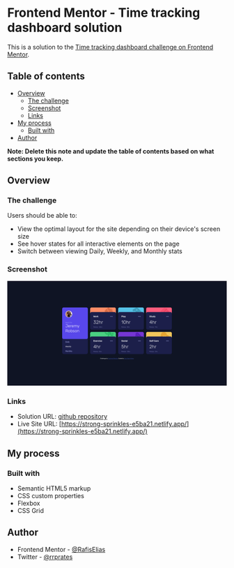 # Frontend Mentor - Time tracking dashboard solution

This is a solution to the [Time tracking dashboard challenge on Frontend Mentor](https://www.frontendmentor.io/challenges/time-tracking-dashboard-UIQ7167Jw).

## Table of contents

- [Overview](#overview)
  - [The challenge](#the-challenge)
  - [Screenshot](#screenshot)
  - [Links](#links)
- [My process](#my-process)
  - [Built with](#built-with)
- [Author](#author)

**Note: Delete this note and update the table of contents based on what sections you keep.**

## Overview

### The challenge

Users should be able to:

- View the optimal layout for the site depending on their device's screen size
- See hover states for all interactive elements on the page
- Switch between viewing Daily, Weekly, and Monthly stats

### Screenshot

![](./images/screenshot.png)

### Links

- Solution URL: [github repository](https://github.com/RafisElias/time-tracking-dashboard)
- Live Site URL: [https://strong-sprinkles-e5ba21.netlify.app/](https://strong-sprinkles-e5ba21.netlify.app/)

## My process

### Built with

- Semantic HTML5 markup
- CSS custom properties
- Flexbox
- CSS Grid

## Author

- Frontend Mentor - [@RafisElias](RafisElias)
- Twitter - [@rrprates](https://twitter.com/rrprates)
